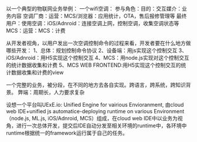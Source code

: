 以一个典型的物联网业务举例：
一个wifi空调：
参与角色：目的：交互媒介：业务内容
空调厂商：运营：MCS/浏览器：应用统计，OTA，售后报修管理等
最终用户：使用空调：iOS/Adnroid：连接空调上网，控制空调，收集空调状态等
MCS：运营：MCS：计费

从开发者视角，以用户发出一次空调控制命令的过程来看，开发者要在什么地方做哪些开发：
1、总体：规划控制命令协议
2、设备端：用js实现这个控制交互
3、iOS/Adnroid：用H5实现这个控制交互
4、MCS：用node.js实现对这个控制交互的统计数据收集和计费
5、MCS WEB FRONTEND:用H5实现这个控制交互的统计数据收集和计费的view

一个完整的业务，被分段，在不同的地方去各自实现。跨语言，跨系统，跨知识背景。
弊端：周期长，人力要求复杂

设想一个平台叫UExE.io: Unified Engine for vairious Envioranment, 由cloud web IDE+unified js automatice-deploying runtime on various Environment（node.js, ML.js, iOS/Adnroid, MCS）组成，在cloud web IDE中以业务为视角，进行一次总体开发，提交后IDE自动分发至相关环境的runtime中，各环境中runtime根据统一的framework运行属于自己的任务。
